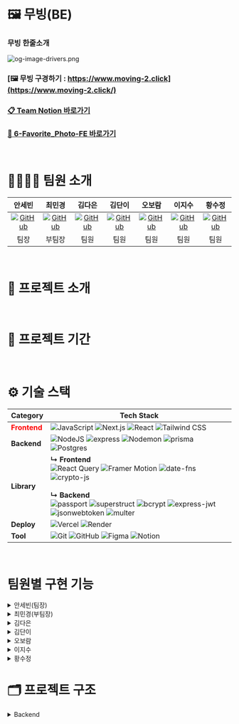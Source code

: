 # 🖼️ 무빙(BE)

### 무빙 한줄소개

![og-image-drivers.png](attachment:f6dacafc-8779-4f7d-bd7e-7d4c32bd8219:og-image-drivers.png)

### [🖼️ 무빙 구경하기 : https://www.moving-2.click](https://www.moving-2.click/)

### [📋 Team Notion 바로가기](https://www.notion.so/217fff3108c98098bd43fdc393e922a1?v=217fff3108c981078f8c000cd9c3e859_link)

### [🔗 6-Favorite_Photo-FE 바로가기](https://github.com/De-cal/6-Favorite_Photo-FE)

<br>

# 👨‍👩‍👧‍👦 **팀원 소개**

<div align="center">

| 안세빈 | 최민경 | 김다은 | 김단이 | 오보람 | 이지수 | 황수정 |
|:-:|:-:|:-:|:-:|:-:|:-:|:-:|
| [![GitHub](https://img.shields.io/badge/GitHub-181717?style=for-the-badge&logo=github&logoColor=white)](https://github.com/De-cal) | [![GitHub](https://img.shields.io/badge/GitHub-181717?style=for-the-badge&logo=github&logoColor=white)](https://github.com/WooGie911) | [![GitHub](https://img.shields.io/badge/GitHub-181717?style=for-the-badge&logo=github&logoColor=white)](https://github.com/choi-mk) | [![GitHub](https://img.shields.io/badge/GitHub-181717?style=for-the-badge&logo=github&logoColor=white)](https://github.com/subinkim9755) | [![GitHub](https://img.shields.io/badge/GitHub-181717?style=for-the-badge&logo=github&logoColor=white)](https://github.com/Jam1eL1) | [![GitHub](https://img.shields.io/badge/GitHub-181717?style=for-the-badge&logo=github&logoColor=white)](https://github.com/sebiny) | [![GitHub](https://img.shields.io/badge/GitHub-181717?style=for-the-badge&logo=github&logoColor=white)](https://github.com/Shinmilli) |
| 팀장 | 부팀장 | 팀원 | 팀원 | 팀원 | 팀원 | 팀원 |


</div>
<br>

# 📑 프로젝트 소개


<br>

# 📆 프로젝트 기간
### 

<br>
  
# ⚙️ 기술 스택
| Category | Tech Stack |
| -------- | ---------- |
| <span style="color: red"> **Frontend** </span> | ![JavaScript](https://img.shields.io/badge/javascript-F7DF1E.svg?style=for-the-badge&logo=javascript&logoColor=000000) ![Next.js](https://img.shields.io/badge/Next.js-000000?style=for-the-badge&logo=nextdotjs&logoColor=white) ![React](https://img.shields.io/badge/React-61DAFB?style=for-the-badge&logo=react&logoColor=white) ![Tailwind CSS](https://img.shields.io/badge/Tailwind%20CSS-06B6D4?style=for-the-badge&logo=tailwindcss&logoColor=white) |
| **Backend**  | ![NodeJS](https://img.shields.io/badge/node.js-6DA55F?style=for-the-badge&logo=node.js&logoColor=white) ![express](https://img.shields.io/badge/express-000000?style=for-the-badge&logo=express) ![Nodemon](https://img.shields.io/badge/NODEMON-76D04B.svg?style=for-the-badge&logo=nodemon&logoColor=FFFFFF) ![prisma](https://img.shields.io/badge/prisma-2D3748?style=for-the-badge&logo=prisma) ![Postgres](https://img.shields.io/badge/postgres-%23316192.svg?style=for-the-badge&logo=postgresql&logoColor=white) |
| **Library** | **↳ Frontend** <br> ![React Query](https://img.shields.io/badge/React%20Query-FF4154?style=for-the-badge&logo=react-query&logoColor=white) ![Framer Motion](https://img.shields.io/badge/Framer%20Motion-ECD53F?style=for-the-badge&logo=framer&logoColor=white) ![date-fns](https://img.shields.io/badge/date--fns-770C56?style=for-the-badge&logo=date-fns&logoColor=white) ![crypto-js](https://img.shields.io/badge/crypto--js-000000?style=for-the-badge&logo=crypto-js&logoColor=white) <br><br> **↳ Backend** <br> ![passport](https://img.shields.io/badge/passport-000000?style=for-the-badge&logo=passport) ![superstruct](https://img.shields.io/badge/superstruct-CB3837?style=for-the-badge&logo=npm) ![bcrypt](https://img.shields.io/badge/bcrypt-CB3837?style=for-the-badge&logo=npm) ![express-jwt](https://img.shields.io/badge/express--jwt-DD0031?style=for-the-badge&logo=jsonwebtokens) ![jsonwebtoken](https://img.shields.io/badge/jsonwebtoken-DD0031?style=for-the-badge&logo=jsonwebtokens) ![multer](https://img.shields.io/badge/multer-CB3837?style=for-the-badge&logo=npm) |
| **Deploy** | ![Vercel](https://img.shields.io/badge/vercel-%23000000.svg?style=for-the-badge&logo=vercel&logoColor=white) ![Render](https://img.shields.io/badge/Render-000000.svg?style=for-the-badge&logo=render&logoColor=white) |
| **Tool** | ![Git](https://img.shields.io/badge/git-%23F05033.svg?style=for-the-badge&logo=git&logoColor=white) ![GitHub](https://img.shields.io/badge/github-%23121011.svg?style=for-the-badge&logo=github&logoColor=white) ![Figma](https://img.shields.io/badge/figma-%23F24E1E.svg?style=for-the-badge&logo=figma&logoColor=white) ![Notion](https://img.shields.io/badge/Notion-%23000000.svg?style=for-the-badge&logo=notion&logoColor=white) |

<br>

# 팀원별 구현 기능

<details>
<summary>
안세빈(팀장)

</summary>
<div markdown="1">

- 역할

</div>
</details>

<details>
<summary>
최민경(부팀장)

</summary>
<div markdown="1">



</div>
</details>

<details>
<summary>
김다은

</summary>
<div markdown="1">



</div>
</details>

<details>
<summary>
김단이

</summary>
<div markdown="1">


</div>
</details>

<details>
<summary>
오보람

</summary>
<div markdown="1">



</div>
</details>

<details>
<summary>
이지수

</summary>
<div markdown="1">



</div>
</details>

<details>
<summary>
황수정

</summary>
<div markdown="1">


</div>
</details>

# 🗂️ 프로젝트 구조


<details>
<summary>
Backend

</summary>
<div markdown="1">

```
📦 /
┣ 📂src
┃ ┣ 📂config               # 환경설정 및 설정 파일 모음
┃ ┣ 📂controllers          # 라우트 요청에 대한 비즈니스 로직 처리
┃ ┣ 📂db
┃ ┃ ┣ 📂generated          # Prisma에 의해 자동 생성된 파일
┃ ┃ ┗ 📂prisma
┃ ┃   ┣ 📂migrations       # Prisma 마이그레이션 파일
┃ ┃   ┣ 📂mocks            # 테스트용 mock 데이터
┃ ┃   ┣ 📜prisma.js        # Prisma 클라이언트 초기화
┃ ┃   ┣ 📜schema.prisma    # Prisma 스키마 정의 파일
┃ ┃   ┗ 📜seed.js          # 초기 데이터 시드 파일
┃ ┣ 📂middlewares          # Express 미들웨어 정의
┃ ┣ 📂repositories         # DB 접근 로직 (DAO 계층)
┃ ┣ 📂routes               # 라우터 정의
┃ ┣ 📂services             # 비즈니스 로직 처리 계층
┃ ┣ 📂structs
┃ ┃ ┗ 📂auth               # 인증 관련 구조체 및 유틸
┃ ┣ 📂uploads              # 파일 업로드 저장소
┃ ┣ 📂utils                # 유틸리티 함수 모음
┃ ┗ 📜app.js               # Express 앱 엔트리포인트
┣ 📜.env                   # 환경 변수 설정
┣ 📜.env.example           # 환경 변수 예시 파일
┣ 📜.gitignore             # Git 추적 제외 파일 목록
┣ 📜.http                  # REST API 테스트용 요청 모음 (VSCode용)
┣ 📜.prettierrc            # Prettier 코드 포맷 설정
┣ 📜package-lock.json      # 패키지 잠금 파일
┣ 📜package.json           # 프로젝트 의존성 및 스크립트 정의
┗ 📜README.md              # 프로젝트 설명 문서
```

</div>
</details>
